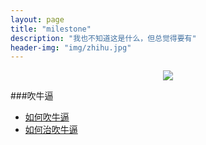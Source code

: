 ```yaml
---
layout: page
title: "milestone"
description: "我也不知道这是什么，但总觉得要有"
header-img: "img/zhihu.jpg"
---
```



<center>
    <p><img src="http://7xlfkx.com1.z0.glb.clouddn.com/white2.jpg" align="center"></p>
</center>


###吹牛逼

- [如何吹牛逼](https://www.zhihu.com/question/20214488)
- [如何治吹牛逼](https://www.zhihu.com/question/31012724)






